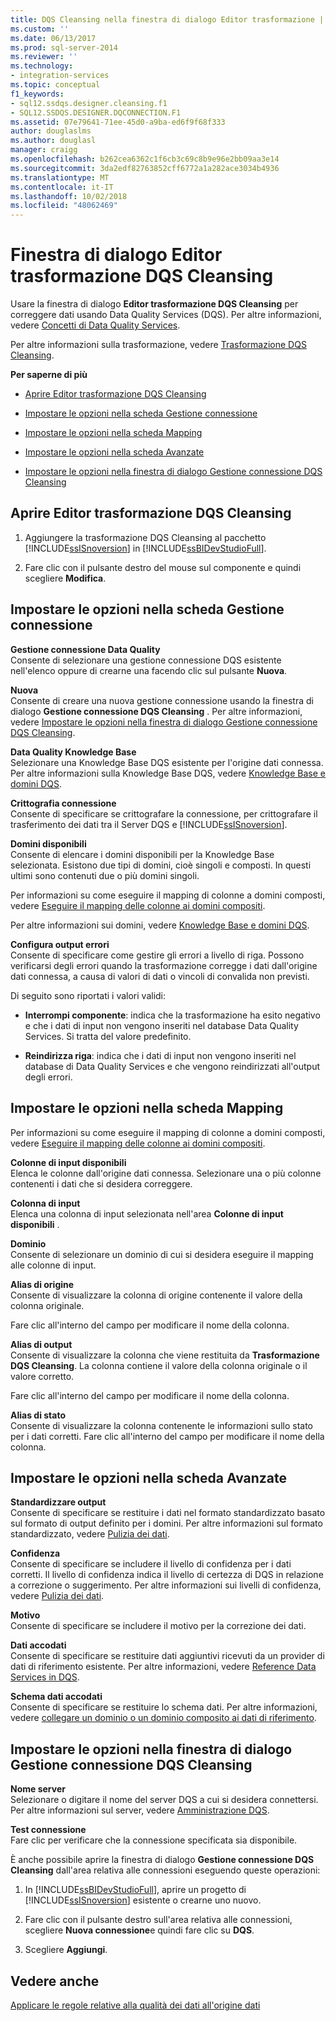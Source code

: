 ```yaml
---
title: DQS Cleansing nella finestra di dialogo Editor trasformazione | Microsoft Docs
ms.custom: ''
ms.date: 06/13/2017
ms.prod: sql-server-2014
ms.reviewer: ''
ms.technology:
- integration-services
ms.topic: conceptual
f1_keywords:
- sql12.ssdqs.designer.cleansing.f1
- SQL12.SSDQS.DESIGNER.DQCONNECTION.F1
ms.assetid: 07e79641-71ee-45d0-a9ba-ed6f9f68f333
author: douglaslms
ms.author: douglasl
manager: craigg
ms.openlocfilehash: b262cea6362c1f6cb3c69c8b9e96e2bb09aa3e14
ms.sourcegitcommit: 3da2edf82763852cff6772a1a282ace3034b4936
ms.translationtype: MT
ms.contentlocale: it-IT
ms.lasthandoff: 10/02/2018
ms.locfileid: "48062469"
---
```

# <a name="dqs-cleansing-transformation-editor-dialog-box"></a>Finestra di dialogo Editor trasformazione DQS Cleansing
  Usare la finestra di dialogo **Editor trasformazione DQS Cleansing** per correggere dati usando Data Quality Services (DQS). Per altre informazioni, vedere [Concetti di Data Quality Services](../../2014/data-quality-services/data-quality-services-concepts.md).  
  
 Per altre informazioni sulla trasformazione, vedere [Trasformazione DQS Cleansing](data-flow/transformations/dqs-cleansing-transformation.md).  
  
 **Per saperne di più**  
  
-   [Aprire Editor trasformazione DQS Cleansing](#open)  
  
-   [Impostare le opzioni nella scheda Gestione connessione](#connection)  
  
-   [Impostare le opzioni nella scheda Mapping](#mapping)  
  
-   [Impostare le opzioni nella scheda Avanzate](#advanced)  
  
-   [Impostare le opzioni nella finestra di dialogo Gestione connessione DQS Cleansing](#manager)  
  
##  <a name="open"></a> Aprire Editor trasformazione DQS Cleansing  
  
1.  Aggiungere la trasformazione DQS Cleansing al pacchetto [!INCLUDE[ssISnoversion](../includes/ssisnoversion-md.md)] in [!INCLUDE[ssBIDevStudioFull](../includes/ssbidevstudiofull-md.md)].  
  
2.  Fare clic con il pulsante destro del mouse sul componente e quindi scegliere **Modifica**.  
  
##  <a name="connection"></a> Impostare le opzioni nella scheda Gestione connessione  
 **Gestione connessione Data Quality**  
 Consente di selezionare una gestione connessione DQS esistente nell'elenco oppure di crearne una facendo clic sul pulsante **Nuova**.  
  
 **Nuova**  
 Consente di creare una nuova gestione connessione usando la finestra di dialogo **Gestione connessione DQS Cleansing** . Per altre informazioni, vedere [Impostare le opzioni nella finestra di dialogo Gestione connessione DQS Cleansing](#manager).  
  
 **Data Quality Knowledge Base**  
 Selezionare una Knowledge Base DQS esistente per l'origine dati connessa. Per altre informazioni sulla Knowledge Base DQS, vedere [Knowledge Base e domini DQS](../../2014/data-quality-services/dqs-knowledge-bases-and-domains.md).  
  
 **Crittografia connessione**  
 Consente di specificare se crittografare la connessione, per crittografare il trasferimento dei dati tra il Server DQS e [!INCLUDE[ssISnoversion](../includes/ssisnoversion-md.md)].  
  
 **Domini disponibili**  
 Consente di elencare i domini disponibili per la Knowledge Base selezionata. Esistono due tipi di domini, cioè singoli e composti. In questi ultimi sono contenuti due o più domini singoli.  
  
 Per informazioni su come eseguire il mapping di colonne a domini composti, vedere [Eseguire il mapping delle colonne ai domini compositi](data-flow/transformations/map-columns-to-composite-domains.md).  
  
 Per altre informazioni sui domini, vedere [Knowledge Base e domini DQS](../../2014/data-quality-services/dqs-knowledge-bases-and-domains.md).  
  
 **Configura output errori**  
 Consente di specificare come gestire gli errori a livello di riga. Possono verificarsi degli errori quando la trasformazione corregge i dati dall'origine dati connessa, a causa di valori di dati o vincoli di convalida non previsti.  
  
 Di seguito sono riportati i valori validi:  
  
-   **Interrompi componente**: indica che la trasformazione ha esito negativo e che i dati di input non vengono inseriti nel database Data Quality Services. Si tratta del valore predefinito.  
  
-   **Reindirizza riga**: indica che i dati di input non vengono inseriti nel database di Data Quality Services e che vengono reindirizzati all'output degli errori.  
  
##  <a name="mapping"></a> Impostare le opzioni nella scheda Mapping  
 Per informazioni su come eseguire il mapping di colonne a domini composti, vedere [Eseguire il mapping delle colonne ai domini compositi](data-flow/transformations/map-columns-to-composite-domains.md).  
  
 **Colonne di input disponibili**  
 Elenca le colonne dall'origine dati connessa. Selezionare una o più colonne contenenti i dati che si desidera correggere.  
  
 **Colonna di input**  
 Elenca una colonna di input selezionata nell'area **Colonne di input disponibili** .  
  
 **Dominio**  
 Consente di selezionare un dominio di cui si desidera eseguire il mapping alle colonne di input.  
  
 **Alias di origine**  
 Consente di visualizzare la colonna di origine contenente il valore della colonna originale.  
  
 Fare clic all'interno del campo per modificare il nome della colonna.  
  
 **Alias di output**  
 Consente di visualizzare la colonna che viene restituita da **Trasformazione DQS Cleansing**. La colonna contiene il valore della colonna originale o il valore corretto.  
  
 Fare clic all'interno del campo per modificare il nome della colonna.  
  
 **Alias di stato**  
 Consente di visualizzare la colonna contenente le informazioni sullo stato per i dati corretti. Fare clic all'interno del campo per modificare il nome della colonna.  
  
##  <a name="advanced"></a> Impostare le opzioni nella scheda Avanzate  
 **Standardizzare output**  
 Consente di specificare se restituire i dati nel formato standardizzato basato sul formato di output definito per i domini. Per altre informazioni sul formato standardizzato, vedere [Pulizia dei dati](../../2014/data-quality-services/data-cleansing.md).  
  
 **Confidenza**  
 Consente di specificare se includere il livello di confidenza per i dati corretti. Il livello di confidenza indica il livello di certezza di DQS in relazione a correzione o suggerimento. Per altre informazioni sui livelli di confidenza, vedere [Pulizia dei dati](../../2014/data-quality-services/data-cleansing.md).  
  
 **Motivo**  
 Consente di specificare se includere il motivo per la correzione dei dati.  
  
 **Dati accodati**  
 Consente di specificare se restituire dati aggiuntivi ricevuti da un provider di dati di riferimento esistente. Per altre informazioni, vedere [Reference Data Services in DQS](../../2014/data-quality-services/reference-data-services-in-dqs.md).  
  
 **Schema dati accodati**  
 Consente di specificare se restituire lo schema dati. Per altre informazioni, vedere [collegare un dominio o un dominio composito ai dati di riferimento](../../2014/data-quality-services/attach-a-domain-or-composite-domain-to-reference-data.md).  
  
##  <a name="manager"></a> Impostare le opzioni nella finestra di dialogo Gestione connessione DQS Cleansing  
 **Nome server**  
 Selezionare o digitare il nome del server DQS a cui si desidera connettersi. Per altre informazioni sul server, vedere [Amministrazione DQS](../../2014/data-quality-services/dqs-administration.md).  
  
 **Test connessione**  
 Fare clic per verificare che la connessione specificata sia disponibile.  
  
 È anche possibile aprire la finestra di dialogo **Gestione connessione DQS Cleansing** dall'area relativa alle connessioni eseguendo queste operazioni:  
  
1.  In [!INCLUDE[ssBIDevStudioFull](../includes/ssbidevstudiofull-md.md)], aprire un progetto di [!INCLUDE[ssISnoversion](../includes/ssisnoversion-md.md)] esistente o crearne uno nuovo.  
  
2.  Fare clic con il pulsante destro sull'area relativa alle connessioni, scegliere **Nuova connessione**e quindi fare clic su **DQS**.  
  
3.  Scegliere **Aggiungi**.  
  
## <a name="see-also"></a>Vedere anche  
 [Applicare le regole relative alla qualità dei dati all'origine dati](data-flow/transformations/apply-data-quality-rules-to-data-source.md)  
  
  
